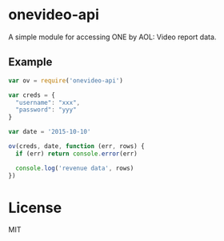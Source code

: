 # onevideo-api #

A simple module for accessing ONE by AOL: Video report data.

## Example ##

```js
var ov = require('onevideo-api')

var creds = {
  "username": "xxx",
  "password": "yyy"
}

var date = '2015-10-10'

ov(creds, date, function (err, rows) {
  if (err) return console.error(err)

  console.log('revenue data', rows)
})

```

# License #

MIT
